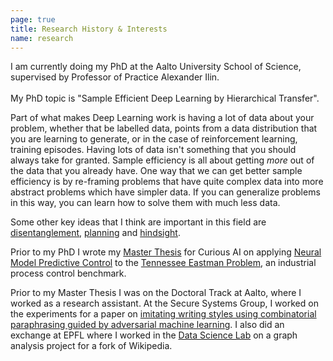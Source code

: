 ```yaml
---
page: true
title: Research History & Interests
name: research
---
```


<bio>
    <div>
    <div>
        I am currently doing my PhD at the <link external to={'https://aalto.fi'}>Aalto University School of Science</link>, supervised by Professor of Practice <link external to={'https://users.aalto.fi/~alexilin/'}>Alexander Ilin</link>.
    </div>
    <br />
    <div>
        My PhD topic is "Sample Efficient Deep Learning by Hierarchical Transfer".
    </div>
    </div>
</bio>

Part of what makes Deep Learning work is having a lot of data about your problem,
whether that be labelled data, points from a data distribution that you are learning
to generate, or in the case of reinforcement learning, training episodes. Having
lots of data isn't something that you should always take for granted. Sample
efficiency is all about getting _more_ out of the data that you already have.
One way that we can get better sample efficiency is by re-framing problems that
have quite complex data into more abstract problems which have simpler data. If
you can generalize problems in this way, you can learn how to solve them with
much less data.

Some other key ideas that I think are important in this field are [disentanglement](https://deepai.org/machine-learning-glossary-and-terms/disentangled-representation-learning),
[planning](https://towardsdatascience.com/reinforcement-learning-model-based-planning-methods-5e99cae0abb8) and
[hindsight](https://arxiv.org/abs/1707.01495).

Prior to my PhD I wrote my [Master Thesis](https://sspilsbury-com-images.s3.amazonaws.com/pdf/sspilsbury-master-thesis.pdf) for Curious AI on applying [Neural Model Predictive Control](https://arxiv.org/abs/1903.11981) to the [Tennessee Eastman Problem](http://users.abo.fi/khaggblo/RS/McAvoy.pdf), an industrial process control benchmark.

Prior to my Master Thesis I was on the Doctoral Track at Aalto, where I worked as a
research assistant. At the Secure Systems Group, I worked on the experiments for a
paper on [imitating writing styles using combinatorial paraphrasing guided by adversarial machine learning](https://arxiv.org/abs/1905.13464). I also did an
exchange at EPFL where I worked in the [Data Science Lab](https://dlab.epfl.ch/) on
a graph analysis project for a fork of Wikipedia.

